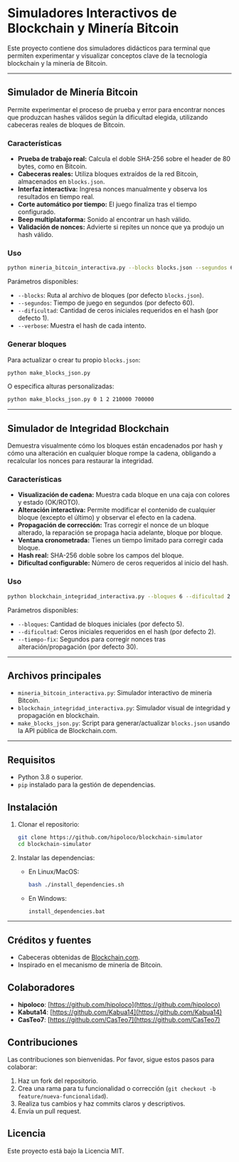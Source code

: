 # Simuladores Interactivos de Blockchain y Minería Bitcoin

Este proyecto contiene dos simuladores didácticos para terminal que permiten experimentar y visualizar conceptos clave de la tecnología blockchain y la minería de Bitcoin.

---

## Simulador de Minería Bitcoin

Permite experimentar el proceso de prueba y error para encontrar nonces que produzcan hashes válidos según la dificultad elegida, utilizando cabeceras reales de bloques de Bitcoin.

### Características

- **Prueba de trabajo real:** Calcula el doble SHA-256 sobre el header de 80 bytes, como en Bitcoin.
- **Cabeceras reales:** Utiliza bloques extraídos de la red Bitcoin, almacenados en `blocks.json`.
- **Interfaz interactiva:** Ingresa nonces manualmente y observa los resultados en tiempo real.
- **Corte automático por tiempo:** El juego finaliza tras el tiempo configurado.
- **Beep multiplataforma:** Sonido al encontrar un hash válido.
- **Validación de nonces:** Advierte si repites un nonce que ya produjo un hash válido.

### Uso

```bash
python mineria_bitcoin_interactiva.py --blocks blocks.json --segundos 60 --dificultad 2 --verbose
```

Parámetros disponibles:

- `--blocks`: Ruta al archivo de bloques (por defecto `blocks.json`).
- `--segundos`: Tiempo de juego en segundos (por defecto 60).
- `--dificultad`: Cantidad de ceros iniciales requeridos en el hash (por defecto 1).
- `--verbose`: Muestra el hash de cada intento.

### Generar bloques

Para actualizar o crear tu propio `blocks.json`:

```bash
python make_blocks_json.py
```

O especifica alturas personalizadas:

```bash
python make_blocks_json.py 0 1 2 210000 700000
```

---

## Simulador de Integridad Blockchain

Demuestra visualmente cómo los bloques están encadenados por hash y cómo una alteración en cualquier bloque rompe la cadena, obligando a recalcular los nonces para restaurar la integridad.

### Características

- **Visualización de cadena:** Muestra cada bloque en una caja con colores y estado (OK/ROTO).
- **Alteración interactiva:** Permite modificar el contenido de cualquier bloque (excepto el último) y observar el efecto en la cadena.
- **Propagación de corrección:** Tras corregir el nonce de un bloque alterado, la reparación se propaga hacia adelante, bloque por bloque.
- **Ventana cronometrada:** Tienes un tiempo limitado para corregir cada bloque.
- **Hash real:** SHA-256 doble sobre los campos del bloque.
- **Dificultad configurable:** Número de ceros requeridos al inicio del hash.

### Uso

```bash
python blockchain_integridad_interactiva.py --bloques 6 --dificultad 2 --tiempo-fix 30
```

Parámetros disponibles:

- `--bloques`: Cantidad de bloques iniciales (por defecto 5).
- `--dificultad`: Ceros iniciales requeridos en el hash (por defecto 2).
- `--tiempo-fix`: Segundos para corregir nonces tras alteración/propagación (por defecto 30).

---

## Archivos principales

- `mineria_bitcoin_interactiva.py`: Simulador interactivo de minería Bitcoin.
- `blockchain_integridad_interactiva.py`: Simulador visual de integridad y propagación en blockchain.
- `make_blocks_json.py`: Script para generar/actualizar `blocks.json` usando la API pública de Blockchain.com.

---

## Requisitos

- Python 3.8 o superior.
- `pip` instalado para la gestión de dependencias.

## Instalación

1. Clonar el repositorio:
   ```bash
   git clone https://github.com/hipoloco/blockchain-simulator
   cd blockchain-simulator
   ```

2. Instalar las dependencias:
   - En Linux/MacOS:
     ```bash
     bash ./install_dependencies.sh
     ```
   - En Windows:
     ```cmd
     install_dependencies.bat
     ```

---

## Créditos y fuentes

- Cabeceras obtenidas de [Blockchain.com](https://www.blockchain.com/explorer/blocks/btc).
- Inspirado en el mecanismo de minería de Bitcoin.

## Colaboradores

- **hipoloco**: [https://github.com/hipoloco](https://github.com/hipoloco)
- **Kabuta14**: [https://github.com/Kabua14](https://github.com/Kabua14)
- **CasTeo7**: [https://github.com/CasTeo7](https://github.com/CasTeo7)

## Contribuciones

Las contribuciones son bienvenidas. Por favor, sigue estos pasos para colaborar:

1. Haz un fork del repositorio.
2. Crea una rama para tu funcionalidad o corrección (`git checkout -b feature/nueva-funcionalidad`).
3. Realiza tus cambios y haz commits claros y descriptivos.
4. Envía un pull request.

## Licencia

Este proyecto está bajo la Licencia MIT.
